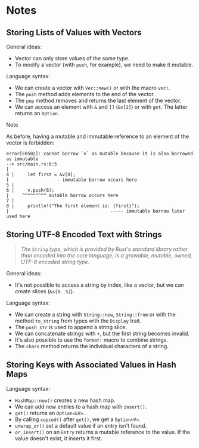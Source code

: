 # Notes

## Storing Lists of Values with Vectors

General ideas:
- Vector can only store values of the same type.
- To modify a vector (with `push`, for example), we need to make it mutable.

Language syntax:
- We can create a vector with `Vec::new()` or with the macro `vec!`.
- The `push` method adds elements to the end of the vector.
- The `pop` method removes and returns the last element of the vector.
- We can access an element with `&` and `[]` (`&v[2]`) or with `get`. The
  latter returns an `Option`.

> [!NOTE]
> As before, having a mutable and immutable reference to an element of the
> vector is forbidden:
> ```text
> error[E0502]: cannot borrow `v` as mutable because it is also borrowed as immutable
> --> src/main.rs:6:5
> |
> 4 |     let first = &v[0];
> |                  - immutable borrow occurs here
> 5 |
> 6 |     v.push(6);
> |     ^^^^^^^^^ mutable borrow occurs here
> 7 |
> 8 |     println!("The first element is: {first}");
> |                                      ----- immutable borrow later used here
> ```

## Storing UTF-8 Encoded Text with Strings

> _The `String` type, which is provided by Rust's standard library rather than
> encoded into the core language, is a growable, mutable, owned, UTF-8 encoded
> string type._

General ideas:
- It's not possible to access a string by index, like a vector, but we can
  create slices (`&s[0..5]`).

Language syntax:
- We can create a string with `String::new`, `String::from` or with the method
  `to_string` from types with the `Display` trait.
- The `push_str` is used to append a string slice.
- We can concatenate strings with `+`, but the first string becomes invalid.
- It's also possible to use the `format!` macro to combine strings.
- The `chars` method returns the individual characters of a string.

## Storing Keys with Associated Values in Hash Maps

Language syntax:
- `HashMap::new()` creates a new hash map.
- We can add new entries to a hash map with `insert()`.
- `get()` returns an `Option<&V>`.
- By calling `copied()` after `get()`, we get a `Option<V>`.
- `unwrap_or()` set a default value if an entry isn't found.
- `or_insert()` on an `Entry` returns a mutable reference to the value. If the
  value doesn't exist, it inserts it first.